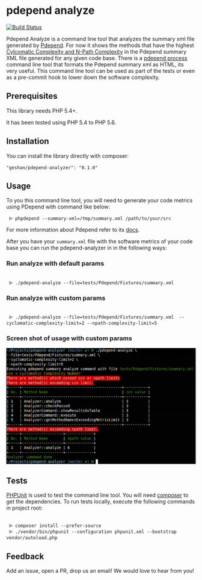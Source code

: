 # pdepend analyze

[![Build Status](https://api.travis-ci.org/geshan/pdepend-analyzer.svg)](https://travis-ci.org/geshan/pdepend-analyzer)

Pdepend Analyze is a command line tool that analyzes the summary xml file generated by [Pdepend](http://pdepend.org).
For now it shows the methods that have the highest
[Cylcomatic Complexity and N-Path Complexity](http://codingswag.ghost.io/cyclomatic-and-npath-complexity-explained/) in
the Pdepend summary XML file generated for any given code base. There is a [pdepend process](https://github.com/sebastianbergmann/pdepend-process)
command line tool that formats the Pdepend summary xml as HTML, its very useful. This command line tool can be used
as part of the tests or even as a pre-commit hook to lower down the software complexity.

## Prerequisites

This library needs PHP 5.4+.

It has been tested using PHP 5.4 to PHP 5.6.

## Installation

You can install the library directly with composer:

```
"geshan/pdepend-analyzer": "0.1.0"
```
## Usage

To you this command line tool, you will need to generate your code metrics using PDepend with command like below:

```shell
 ᐅ phpdepend --summary-xml=/tmp/summary.xml /path/to/your/src

```

For more information about Pdepend refer to its [docs](http://pdepend.org/documentation/getting-started.html).

After you have your `summary.xml` file with the software metrics of your code base you can run the pdepend-analyzer in
in the following ways:

### Run analyze with default params

```shell

 ᐅ ./pdepend-analyze --file=tests/Pdepend/Fixtures/summary.xml

```

### Run analyze with custom params

```shell

 ᐅ ./pdepend-analyze --file=tests/Pdepend/Fixtures/summary.xml  --cyclomatic-complexity-limit=2 --npath-complexity-limit=5

```

### Screen shot of usage with custom params

![Pdepend Analyzer Screenshot](docs/screenshot.png "Pdepend Analyzer Screenshot")


## Tests

[PHPUnit](https://phpunit.de/) is used to test the command line tool.
You will need [composer](https://getcomposer.org) to get the dependencies. To run tests locally,
execute the following commands in project root:


```shell

 ᐅ composer install --prefer-source
 ᐅ ./vendor/bin/phpunit --configuration phpunit.xml --bootstrap vendor/autoload.php

```

## Feedback

Add an issue, open a PR, drop us an email! We would love to hear from you!
